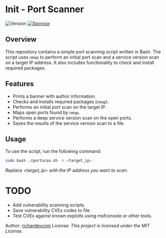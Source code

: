# Init - Port Scanner

![Version](https://img.shields.io/badge/version-1.0.1-blue)
[![Sponsor](https://img.shields.io/badge/sponsor-richardevcom-pink)](https://github.com/sponsors/richardevcom)

## Overview

This repository contains a simple port scanning script written in Bash. The script uses `nmap` to perform an initial port scan and a service version scan on a target IP address. It also includes functionality to check and install required packages.

## Features

- Prints a banner with author information.
- Checks and installs required packages (`nmap`).
- Performs an initial port scan on the target IP.
- Maps open ports found by `nmap`.
- Performs a deep service version scan on the open ports.
- Saves the results of the service version scan to a file.

## Usage

To use the script, run the following command:

```sh
sudo bash ./portscan.sh -h <target_ip>
```
_Replace <target_ip> with the IP address you want to scan._

# TODO
- Add vulnerability scanning scripts.
- Save vulnerability CVEs codes to file.
- Test CVEs against known exploits using msfconsole or other tools.

Author: [richardevcom](https://github.com/richardevcom)
License: _This project is licensed under the MIT License._